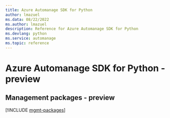 ```yaml
---
title: Azure Automanage SDK for Python
author: lmazuel
ms.data: 08/22/2022
ms.author: lmazuel
description: Reference for Azure Automanage SDK for Python
ms.devlang: python
ms.service: automanage
ms.topic: reference
---
```

# Azure Automanage SDK for Python - preview

## Management packages - preview
[!INCLUDE [mgmt-packages](automanage-mgmt-index.md)]